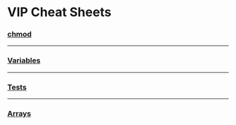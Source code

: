 # VIP Cheat Sheets

### [chmod](https://github.com/inkVerb/vip/blob/master/Cheat-Sheets/chmod.md)
___
### [Variables](https://github.com/inkVerb/vip/blob/master/Cheat-Sheets/Variables.md)
___
### [Tests](https://github.com/inkVerb/vip/blob/master/Cheat-Sheets/Tests.md)
___
### [Arrays](https://github.com/inkVerb/vip/blob/master/Cheat-Sheets/Arrays.md)
